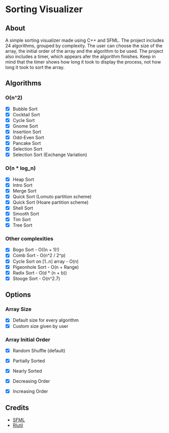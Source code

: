 # Sorting Visualizer

## About
A simple sorting visualizer made using C++ and SFML. The project includes 24 algorithms, grouped by complexity. The user can choose the size of the array, the initial order of the array and the algorithm to be used. The project also includes a timer, which appears afer the algorithm finishes. Keep in mind that the timer shows how long it took to display the process, not how long it took to sort the array.

## Algorithms
### O(n^2)
- [x] Bubble Sort
- [x] Cocktail Sort
- [x] Cycle Sort
- [x] Gnome Sort
- [x] Insertion Sort
- [x] Odd-Even Sort
- [x] Pancake Sort
- [x] Selection Sort
- [x] Selection Sort (Exchange Variation)
### O(n * log_n)
- [x] Heap Sort
- [x] Intro Sort
- [x] Merge Sort
- [x] Quick Sort (Lomuto partition scheme)
- [x] Quick Sort (Hoare partition scheme)
- [x] Shell Sort
- [x] Smooth Sort
- [x] Tim Sort
- [x] Tree Sort
### Other complexities
- [x] Bogo Sort - O((n + 1)!)
- [x] Comb Sort - O(n^2 / 2^p)
- [x] Cycle Sort on [1..n] array - O(n)
- [x] Pigeonhole Sort - O(n + Range)
- [x] Radix Sort - O(d * (n + b))
- [x] Stooge Sort - O(n^2.7)

## Options
### Array Size
- [x] Default size for every algorithm
- [x] Custom size given by user
### Array Initial Order
- [x] Random Shuffle (default)
- [x] Partially Sorted
- [x] Nearly Sorted
- [x] Decreasing Order
- [x] Increasing Order


## Credits
- [SFML](https://www.sfml-dev.org/)
- [Rlutil](https://github.com/tapio/rlutil)